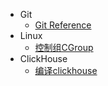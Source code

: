 - Git
  - [Git Reference](git_docs/git_references.md)
- Linux
  - [控制组CGroup](linux_docs/cgroup.md)
- ClickHouse
  - [编译clickhouse<mac M1 chip>](clickHouse/building/macos_m1.md)

